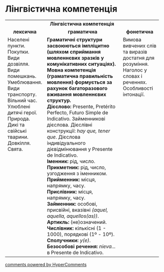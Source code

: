 <div id="hypercomments_widget" class="js-hypercomments-widget invisible"></div>

# Лінгвістична компетенція

<table>
  <tr>
    <td align="center" colspan="3"><b>Лінгвістична компетенція</b></td>
  </tr>
            <tr>
                <td align="center"><b>лексична</b></td>
                <td align="center"><b>граматична</b></td>
                <td align="center"><b>фонетична</b></td>
            </tr>
            <tr>
                <td width="25%" style="vertical-align:top !important;">
Населені пункти.<br>
Покупки.<br>
Види дозвілля.<br>
Види помешкань.<br>
Умеблювання.<br>
Види транспорту.<br>
Вільний час.<br>
Улюблені дитячі герої.<br>
Природа.<br>
Дикі та свійські тварини.<br>
Довкілля.<br>
Свята.</td>
                <td width="50%" style="vertical-align:top !important;">
<b>Граматичні структури засвоюються імпліцитно (шляхом сприймання  мовленнєвих зразків у комунікативних ситуаціях).
Мовна компетенція (граматична правильність мовлення) формується за рахунок багаторазового вживання  мовленнєвих структур.</b><br>
<b>Дієслово:</b> Presente, Pretérito Perfecto, Futuro Simple de Indicativo. Займенникові дієслова. Дієслівні конструкції: <i>hay que, tener que</i>. Дієслова індивідуального дієвідмінювання у Presente de Indicativo. <br>
<b>Іменник:</b> рід, число. <br>
<b>Прикметник:</b> рід, число, узгодження з іменником.<br>
<b>Прийменник:</b> місця, напрямку, часу.<br>
<b>Прислівник:</b> місця, напрямку, часу.<br>
<b>Займенник:</b> особові, присвійні, вказівні <i>(aquel, aquella, aquellos(as))</i>.<br>
<b>Артикль:</b> (не)означений.<br>
<b>Числівник:</b> кількісні (1 - 1000), порядкові (1º - 10º).<br>
<b>Сполучники:</b> <i>y(е)</i>.<br>
<b>Безособові речення:</b> <i>nieva...</i> в Presente de Indicativo.</td>
                <td width="25%" style="vertical-align:top !important;">
                Вимова вивчених слів та виразів достатня для розуміння.<br>
Наголос у словах і реченнях.<br> 
Особливості інтонації.<br></td>
            </tr>
</table>

<div class="js-hypercomments-container">
    <a href="http://hypercomments.com" class="hc-link" title="comments widget">comments powered by HyperComments</a>
</div>